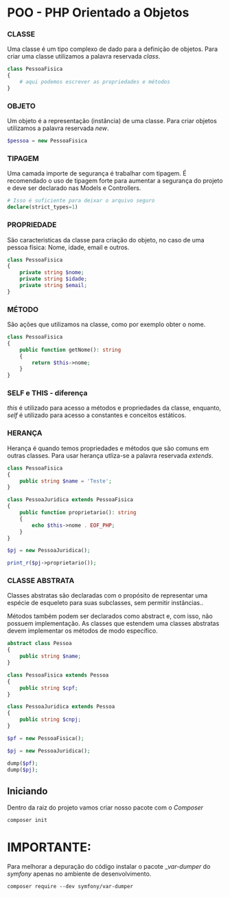 # POO - PHP Orientado a Objetos

### CLASSE
Uma classe é um tipo complexo de dado para a definição de objetos. Para criar uma classe utilizamos a palavra reservada _class_.

```php
class PessoaFisica
{
    # aqui podemos escrever as propriedades e métodos
}
```

### OBJETO
Um objeto é a representação (instância) de uma classe. Para criar objetos utilizamos a palavra reservada _new_.

```php
$pessoa = new PessoaFisica
```

### TIPAGEM
Uma camada importe de segurança é trabalhar com tipagem. É recomendado o uso de tipagem forte para aumentar a segurança
do projeto e deve ser declarado nas Models e Controllers.

```php
# Isso é suficiente para deixar o arquivo seguro
declare(strict_types=1)
```

### PROPRIEDADE
São caracteristicas da classe para criação do objeto, no caso de uma pessoa física: Nome, idade, email e outros.

```php
class PessoaFisica
{
    private string $nome;
    private string $idade;
    private string $email;
}
```

### MÉTODO
São ações que utilizamos na classe, como por exemplo obter o nome.

```php
class PessoaFisica
{
    public function getNome(): string
    {
        return $this->nome;
    }
}
```


### SELF e THIS - diferença
_this_ é utilizado para acesso a métodos e propriedades da classe, enquanto, _self_ é utilizado para acesso a constantes e conceitos estáticos.


### HERANÇA
Herança é quando temos propriedades e métodos que são comuns em outras classes. Para usar herança utliza-se a palavra reservada _extends_.

```php
class PessoaFisica
{
    public string $name = 'Teste';
}

class PessoaJuridica extends PessoaFisica
{
    public function proprietario(): string
    {
        echo $this->nome . EOF_PHP;
    }
}

$pj = new PessoaJuridica();

print_r($pj->proprietario());
```

### CLASSE ABSTRATA
Classes abstratas são declaradas com o propósito de representar uma espécie de esqueleto para suas subclasses, sem permitir instâncias..

Métodos também podem ser declarados como abstract e, com isso, não possuem implementação. As classes que estendem uma classes abstratas devem implementar os métodos de modo específico.

```php
abstract class Pessoa
{
    public string $name;    
}

class PessoaFisica extends Pessoa
{
    public string $cpf;
}

class PessoaJuridica extends Pessoa
{
    public string $cnpj;
}

$pf = new PessoaFisica();

$pj = new PessoaJuridica();

dump($pf);
dump($pj);

```





## Iniciando
Dentro da raiz do projeto vamos criar nosso pacote com o _Composer_

```shell
composer init

```

# IMPORTANTE:
Para melhorar a depuração do código instalar o pacote __var-dumper_ do _symfony_ apenas no ambiente de desenvolvimento.

```shell
composer require --dev symfony/var-dumper
```